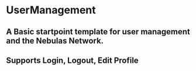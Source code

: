 # UserManagement

## A Basic startpoint template for user management and the Nebulas Network.
## Supports Login, Logout, Edit Profile